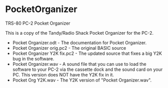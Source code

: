 # PocketOrganizer
TRS-80 PC-2 Pocket Organizer

This is a copy of the Tandy/Radio Shack Pocket Organizer for the PC-2.

* Pocket Organizer.odt - The documentation for Pocket Organizer.
* Pocket Organizer orig.pc2 - The original BASIC source
* Pocket Organizer Y2K fix.pc2 - The updated source that fixes a big Y2K bug in the software.
* Pocket Organizer.wav - A sound file that you can use to load the software to your PC-2 via the cassette dock and the sound card on your PC.  This version does NOT have the Y2K fix in it.
* Pocket Org Y2K.wav - The Y2K version of "Pocket Organizer.wav".
